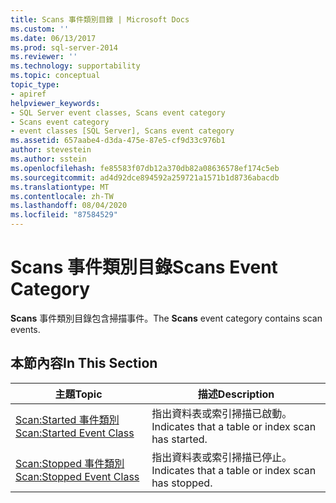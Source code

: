```yaml
---
title: Scans 事件類別目錄 | Microsoft Docs
ms.custom: ''
ms.date: 06/13/2017
ms.prod: sql-server-2014
ms.reviewer: ''
ms.technology: supportability
ms.topic: conceptual
topic_type:
- apiref
helpviewer_keywords:
- SQL Server event classes, Scans event category
- Scans event category
- event classes [SQL Server], Scans event category
ms.assetid: 657aabe4-d3da-475e-87e5-cf9d33c976b1
author: stevestein
ms.author: sstein
ms.openlocfilehash: fe85583f07db12a370db82a08636578ef174c5eb
ms.sourcegitcommit: ad4d92dce894592a259721a1571b1d8736abacdb
ms.translationtype: MT
ms.contentlocale: zh-TW
ms.lasthandoff: 08/04/2020
ms.locfileid: "87584529"
---
```

# <a name="scans-event-category"></a><span data-ttu-id="64bdb-102">Scans 事件類別目錄</span><span class="sxs-lookup"><span data-stu-id="64bdb-102">Scans Event Category</span></span>
  <span data-ttu-id="64bdb-103">**Scans** 事件類別目錄包含掃描事件。</span><span class="sxs-lookup"><span data-stu-id="64bdb-103">The **Scans** event category contains scan events.</span></span>  
  
## <a name="in-this-section"></a><span data-ttu-id="64bdb-104">本節內容</span><span class="sxs-lookup"><span data-stu-id="64bdb-104">In This Section</span></span>  
  
|<span data-ttu-id="64bdb-105">主題</span><span class="sxs-lookup"><span data-stu-id="64bdb-105">Topic</span></span>|<span data-ttu-id="64bdb-106">描述</span><span class="sxs-lookup"><span data-stu-id="64bdb-106">Description</span></span>|  
|-----------|-----------------|  
|[<span data-ttu-id="64bdb-107">Scan:Started 事件類別</span><span class="sxs-lookup"><span data-stu-id="64bdb-107">Scan:Started Event Class</span></span>](scan-started-event-class.md)|<span data-ttu-id="64bdb-108">指出資料表或索引掃描已啟動。</span><span class="sxs-lookup"><span data-stu-id="64bdb-108">Indicates that a table or index scan has started.</span></span>|  
|[<span data-ttu-id="64bdb-109">Scan:Stopped 事件類別</span><span class="sxs-lookup"><span data-stu-id="64bdb-109">Scan:Stopped Event Class</span></span>](scan-stopped-event-class.md)|<span data-ttu-id="64bdb-110">指出資料表或索引掃描已停止。</span><span class="sxs-lookup"><span data-stu-id="64bdb-110">Indicates that a table or index scan has stopped.</span></span>|  
  
  
